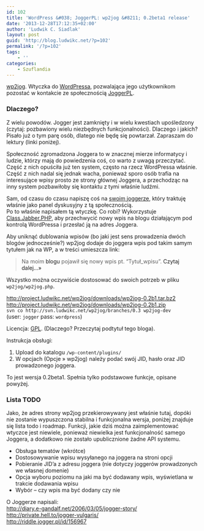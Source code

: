 ```yaml
---
id: 102
title: 'WordPress &#038; JoggerPL: wp2jog &#8211; 0.2beta1 release'
date: '2013-12-28T17:12:35+02:00'
author: 'Ludwik C. Siadlak'
layout: post
guid: 'http://blog.ludwikc.net/?p=102'
permalink: '/?p=102'
tags:
    - ''
categories:
    - Szuflandia
---
```


[wp2jog](http://projects.ludwikc.net/wp2jog/). Wtyczka do [WordPressa](http://wordpress.org), pozwalająca jego użytkownikom pozostać w kontakcie ze społecznością [JoggerPL](http://jogger.pl).

### Dlaczego?

Z wielu powodów. Jogger jest zamknięty i w wielu kwestiach upośledzony (czytaj: pozbawiony wielu niezbędnych funkcjonalności). Dlaczego i jakich? Pisało już o tym parę osób, dlatego nie będę się powtarzał. Zapraszam do lektury (linki poniżej).

Społeczność zgromadzona Joggera to w znacznej mierze informatycy i ludzie, którzy mają do powiedzenia coś, co warto z uwagą przeczytać. Część z nich opuściła już ten system, często na rzecz WordPressa właśnie. Część z nich nadal się jednak wacha, ponieważ sporo osób trafia na interesujące wpisy prosto ze strony głównej Joggera, a przechodząc na inny system pozbawiłoby się kontaktu z tymi właśnie ludźmi.

Sam, od czasu do czasu napiszę coś na [swoim joggerze](http://jogger.ludwikc.net), który traktuję właśnie jako panel dyskusyjny z tą społecznością.  
Po to właśnie napisałem tą wtyczkę. Co robi? Wykorzystuje [Class.Jabber.PHP](http://cjphp.netflint.net/), aby przechwycić nowy wpis na blogu działającym pod kontrolą WordPressa i przesłać ją na adres Joggera.

Aby uniknąć dublowania wpisów (bo jaki jest sens prowadzenia dwóch blogów jednocześnie?) wp2jog dodaje do joggera wpis pod takim samym tytułem jak na WP, a w treści umieszcza link:

> Na moim <a title="http://adres-bloga.wordpress">blogu</a> pojawił się nowy wpis pt. “Tytuł\_wpisu”. <a title="http://adres-bloga.wordpress/wpis">Czytaj dalej…»</a>

Wszystko można oczywiście dostosować do swoich potrzeb w pliku `wp2jog/wp2jog.php`.

<http://project.ludwikc.net/wp2jog/downloads/wp2jog-0.2b1.tar.bz2>  
<http://project.ludwikc.net/wp2jog/downloads/wp2jog-0.2b1.zip>  
`svn co http://svn.ludwikc.net/wp2jog/branches/0.3 wp2jog-dev`  
(user: `jogger` pass: `wordpress`)

Licencja: [GPL](http://www.fsf.org/licensing/licenses/gpl.html). (Dlaczego? Przeczytaj podtytuł tego bloga).

Instrukcja obsługi:

1. Upload do katalogu `/wp-content/plugins/`
2. W opcjach (Opcje » wp2jog) należy podać swój JID, hasło oraz JID prowadzonego joggera.

To jest wersja 0.2beta1. Spełnia tylko podstawowe funkcje, opisane powyżej.

### Lista TODO

Jako, że adres strony wp2jog przekierowywany jest właśnie tutaj, dopóki nie zostanie wypuszczona stabilna i funkcjonalna wersja, poniżej znajduje się lista todo i roadmap. Funkcji, jakie dziś można zaimplementować wtyczce jest niewiele, ponieważ niewielka jest funkcjonalność samego Joggera, a dodatkowo nie zostało upublicznione żadne API systemu.

- Obsługa tematów (wkrótce)
- Dostosowywanie wpisu wysyłanego na joggera na stroni opcji
- Pobieranie JID’a z adresu joggera (nie dotyczy joggerów prowadzonych we własnej domenie)
- Opcja wyboru poziomu na jaki ma być dodawany wpis, wyświetlana w trakcie dodawania wpisu
- Wybór – czy wpis ma być dodany czy nie

O Joggerze napisali:  
<http://diary.e-gandalf.net/2006/03/05/jogger-story/>  
<http://private.hell.to/jogger-vulgaris/>  
<http://riddle.jogger.pl/id/156967>
